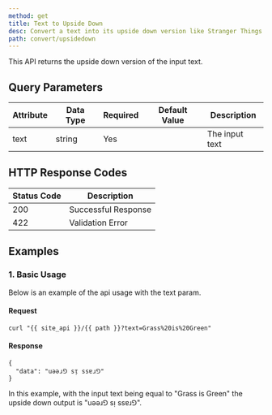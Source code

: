 ```yaml
---
method: get
title: Text to Upside Down
desc: Convert a text into its upside down version like Stranger Things.
path: convert/upsidedown
---
```


This API returns the upside down version of the input text.

## Query Parameters

| Attribute | Data Type | Required | Default Value |Description |
| ----------- | ----------- | -----------  | ----------- | ----------- |
| text | string | Yes | | The input text  |

## HTTP Response Codes

| Status Code | Description |
| ----------- | ----------- |
| 200 | Successful Response |
| 422 | Validation Error |

## Examples

### 1. Basic Usage

Below is an example of the api usage with the text param. 

#### Request

```
curl "{{ site_api }}/{{ path }}?text=Grass%20is%20Green"
```

#### Response

```
{
  "data": "uǝǝɹ⅁ sᴉ ssɐɹ⅁"
}
```

In this example, with the input text being equal to "Grass is Green" the upside down output is "uǝǝɹ⅁ sᴉ ssɐɹ⅁".
